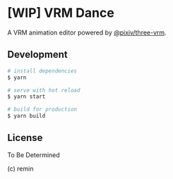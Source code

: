 # [WIP] VRM Dance

A VRM animation editor powered by [@pixiv/three-vrm](https://github.com/pixiv/three-vrm).

## Development

```sh
# install dependencies
$ yarn

# serve with hot reload
$ yarn start

# build for production
$ yarn build
```

## License

To Be Determined

(c) remin
